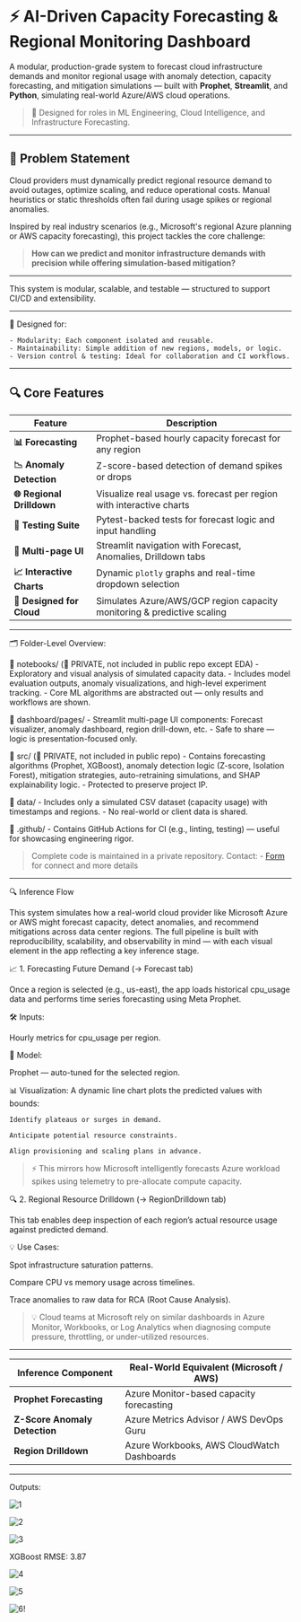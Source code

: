 # ⚡ AI-Driven Capacity Forecasting & Regional Monitoring Dashboard

A modular, production-grade system to forecast cloud infrastructure demands and monitor regional usage with anomaly detection, capacity forecasting, and mitigation simulations — built with **Prophet**, **Streamlit**, and **Python**, simulating real-world Azure/AWS cloud operations.

> 💼 Designed for roles in ML Engineering, Cloud Intelligence, and Infrastructure Forecasting.

---

## 🧠 Problem Statement

Cloud providers must dynamically predict regional resource demand to avoid outages, optimize scaling, and reduce operational costs. Manual heuristics or static thresholds often fail during usage spikes or regional anomalies.

Inspired by real industry scenarios (e.g., Microsoft's regional Azure planning or AWS capacity forecasting), this project tackles the core challenge:
> **How can we predict and monitor infrastructure demands with precision while offering simulation-based mitigation?**

---

This system is modular, scalable, and testable — structured to support CI/CD and extensibility.

---

📁 Designed for:

    - Modularity: Each component isolated and reusable.
    - Maintainability: Simple addition of new regions, models, or logic.
    - Version control & testing: Ideal for collaboration and CI workflows.

---

## 🔍 Core Features

| Feature                  | Description                                                                 |
|--------------------------|-----------------------------------------------------------------------------|
| **📊 Forecasting**         | Prophet-based hourly capacity forecast for any region                      |
| **📉 Anomaly Detection**   | Z-score-based detection of demand spikes or drops                          |
| **🌐 Regional Drilldown**  | Visualize real usage vs. forecast per region with interactive charts       |
| **🧪 Testing Suite**       | Pytest-backed tests for forecast logic and input handling                  |
| **📁 Multi-page UI**       | Streamlit navigation with Forecast, Anomalies, Drilldown tabs              |
| **📈 Interactive Charts**  | Dynamic `plotly` graphs and real-time dropdown selection                   |
| **🧠 Designed for Cloud**   | Simulates Azure/AWS/GCP region capacity monitoring & predictive scaling   |

---
🗂️ Folder-Level Overview:

📁 notebooks/ (🔐 PRIVATE, not included in public repo except EDA)
    - Exploratory and visual analysis of simulated capacity data.
    - Includes model evaluation outputs, anomaly visualizations, and high-level experiment tracking.
    - Core ML algorithms are abstracted out — only results and workflows are shown.

📁 dashboard/pages/ 
    - Streamlit multi-page UI components: Forecast visualizer, anomaly dashboard, region drill-down, etc.
    - Safe to share — logic is presentation-focused only.

📁 src/ (🔐 PRIVATE, not included in public repo)
    - Contains forecasting algorithms (Prophet, XGBoost), anomaly detection logic (Z-score, Isolation Forest),
      mitigation strategies, auto-retraining simulations, and SHAP explainability logic.
    - Protected to preserve project IP.

📁 data/
    - Includes only a simulated CSV dataset (capacity usage) with timestamps and regions.
    - No real-world or client data is shared.

📁 .github/
    - Contains GitHub Actions for CI (e.g., linting, testing) — useful for showcasing engineering rigor.

> Complete code is maintained in a private repository. Contact: - [Form](https://forms.gle/4he63uTbjhTcTU5t5) for connect and more details
---



🔍 Inference Flow

This system simulates how a real-world cloud provider like Microsoft Azure or AWS might forecast capacity, detect anomalies, and recommend mitigations across data center regions. The full pipeline is built with reproducibility, scalability, and observability in mind — with each visual element in the app reflecting a key inference stage.

📈 1. Forecasting Future Demand (→ Forecast tab)

Once a region is selected (e.g., us-east), the app loads historical cpu_usage data and performs time series forecasting using Meta Prophet.

🛠️ Inputs:

Hourly metrics for cpu_usage per region.

🔮 Model:

Prophet — auto-tuned for the selected region.

📊 Visualization:
A dynamic line chart plots the predicted values with bounds:

    Identify plateaus or surges in demand.
    
    Anticipate potential resource constraints.
    
    Align provisioning and scaling plans in advance.

> ⚡ This mirrors how Microsoft intelligently forecasts Azure workload spikes using telemetry to pre-allocate compute capacity.


🔍 2. Regional Resource Drilldown (→ RegionDrilldown tab)

This tab enables deep inspection of each region’s actual resource usage against predicted demand.

💡 Use Cases:

Spot infrastructure saturation patterns.

Compare CPU vs memory usage across timelines.

Trace anomalies to raw data for RCA (Root Cause Analysis).

> 💡 Cloud teams at Microsoft rely on similar dashboards in Azure Monitor, Workbooks, or Log Analytics when diagnosing compute pressure, throttling, or under-utilized resources.

---

| Inference Component                  | Real-World Equivalent (Microsoft / AWS)                                                               |
|--------------------------|-----------------------------------------------------------------------------|
| **Prophet Forecasting**         | Azure Monitor-based capacity forecasting                      |
| **Z-Score Anomaly Detection**   | Azure Metrics Advisor / AWS DevOps Guru                         |
| **Region Drilldown**  | Azure Workbooks, AWS CloudWatch Dashboards       |

---

Outputs:

![1](https://github.com/user-attachments/assets/b5af52c2-1470-4d37-bea6-7585878b092c)


![2](https://github.com/user-attachments/assets/6b26b707-d556-4beb-82ad-5e1412defe4d)


![3](https://github.com/user-attachments/assets/aab047af-ae81-4f2f-b6bf-790cd7042088)


XGBoost RMSE: 3.87


![4](https://github.com/user-attachments/assets/7b7f4107-06b1-43f0-a976-61c47332af72)

![5](https://github.com/user-attachments/assets/c3024cf6-2c41-472a-8ce7-070cb4e26a00)

![6](https://github.com/user-attachments/assets/ca006d21-cce2-44d2-80ec-7383d3dcaccf)!
